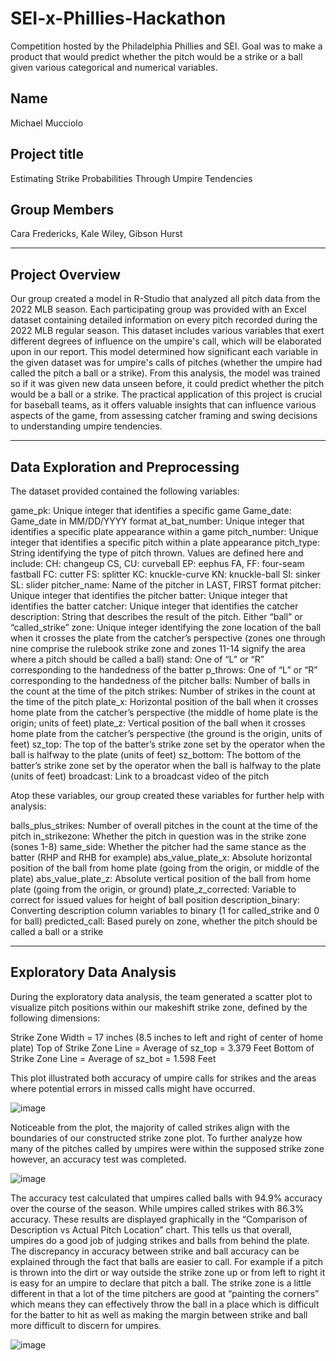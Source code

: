 # SEI-x-Phillies-Hackathon

Competition hosted by the Philadelphia Phillies and SEI. Goal was to make a product that would predict whether the pitch would be a strike or a ball given various categorical and numerical variables.

## Name

Michael Mucciolo


## Project title

Estimating Strike Probabilities Through Umpire Tendencies

## Group Members

Cara Fredericks, Kale Wiley, Gibson Hurst

***

## Project Overview

Our group created a model in R-Studio that analyzed all pitch data from the 2022 MLB season. Each participating group was provided with an Excel dataset containing detailed information on every pitch recorded during the 2022 MLB regular season. This dataset includes various variables that exert different degrees of influence on the umpire's call, which will be elaborated upon in our report. This model determined how significant each variable  in the given dataset was for umpire's calls of pitches (whether the umpire had called the pitch a ball or a strike). From this analysis, the model was trained so if it was given new data unseen before, it could predict whether the pitch would be a ball or a strike. The practical application of this project is crucial for baseball teams, as it offers valuable insights that can influence various aspects of the game, from assessing catcher framing and swing decisions to understanding umpire tendencies.


***

## Data Exploration and Preprocessing

The dataset provided contained the following variables:

game_pk: Unique integer that identifies a specific game 
Game_date: Game_date in MM/DD/YYYY format 
at_bat_number: Unique integer that identifies a specific plate appearance within a game
pitch_number: Unique integer that identifies a specific pitch within a plate appearance
pitch_type: String identifying the type of pitch thrown. Values are defined here and include:
CH: changeup 
CS, CU: curveball 
EP: eephus 
FA, FF: four-seam fastball 
FC: cutter 
FS: splitter 
KC: knuckle-curve 
KN: knuckle-ball 
SI: sinker 
SL: slider 
pitcher_name: Name of the pitcher in LAST, FIRST format 
pitcher: Unique integer that identifies the pitcher 
batter: Unique integer that identifies the batter 
catcher: Unique integer that identifies the catcher 
description: String that describes the result of the pitch. Either “ball” or “called_strike” 
zone: Unique integer identifying the zone location of the ball when it crosses the plate from the catcher’s perspective (zones one through nine comprise the rulebook strike zone and zones 11-14 signify the area where a pitch should be called a ball) 
stand: One of “L” or “R” corresponding to the handedness of the batter 
p_throws: One of “L” or “R” corresponding to the handedness of the pitcher 
balls: Number of balls in the count at the time of the pitch 
strikes: Number of strikes in the count at the time of the pitch 
plate_x: Horizontal position of the ball when it crosses home plate from the catcher’s perspective (the middle of home plate is the origin; units of feet)
plate_z: Vertical position of the ball when it crosses home plate from the catcher’s perspective (the ground is the origin, units of feet) 
sz_top: The top of the batter’s strike zone set by the operator when the ball is halfway to the plate (units of feet) 
sz_bottom: The bottom of the batter’s strike zone set by the operator when the ball is halfway to the plate (units of feet) 
broadcast: Link to a broadcast video of the pitch 

Atop these variables, our group created these variables for further help with analysis:

balls_plus_strikes: Number of overall pitches in the count at the time of the pitch 
in_strikezone: Whether the pitch in question was in the strike zone (sones 1-8)
same_side: Whether the pitcher had the same stance as the batter (RHP and RHB for example)
abs_value_plate_x: Absolute horizontal position of the ball from home plate (going from the origin, or middle of the plate)
abs_value_plate_z: Absolute vertical position of the ball from home plate (going from the origin, or ground)
plate_z_corrected:  Variable to correct for issued values for height of ball position 
description_binary: Converting description column variables to binary (1 for called_strike and 0 for ball) 
predicted_call: Based purely on zone, whether the pitch should be called a ball or a strike


***


## Exploratory Data Analysis

During the exploratory data analysis, the team generated a scatter plot to visualize pitch positions within our makeshift strike zone, defined by the following dimensions: 

Strike Zone Width = 17 inches (8.5 inches to left and right of center of home plate)
Top of Strike Zone Line = Average of sz_top = 3.379 Feet
Bottom of Strike Zone Line = Average of sz_bot = 1.598 Feet

This plot illustrated both accuracy of umpire calls for strikes and the areas where potential errors in missed calls might have occurred.


![image](https://github.com/Moochelo/SEI-x-Phillies-Hackathon/assets/117478032/9b3b481a-0219-4e23-9d7c-5754cf28c22e)


Noticeable from the plot, the majority of called strikes align with the boundaries of our constructed strike zone plot. To further analyze how many of the pitches called by umpires were within the supposed strike zone however, an accuracy test was completed.
               
![image](https://github.com/Moochelo/SEI-x-Phillies-Hackathon/assets/117478032/7692aad7-f0cf-4151-8b57-98f93f9976ce)


The accuracy test calculated that umpires called balls with 94.9% accuracy over the course of the season. While umpires called strikes with 86.3% accuracy. These results are displayed graphically in the “Comparison of Description vs Actual Pitch Location” chart. This tells us that overall, umpires do a good job of judging strikes and balls from behind the plate. The discrepancy in accuracy between strike and ball accuracy can be explained through the fact that balls are easier to call. For example if a pitch is thrown into the dirt or way outside the strike zone up or from left to right it is easy for an umpire to declare that pitch a ball. The strike zone is a little different in that a lot of the time pitchers are good at “painting the corners” which means they can effectively throw the ball in a place which is difficult for the batter to hit as well as making the margin between strike and ball more difficult to discern for umpires.

![image](https://github.com/Moochelo/SEI-x-Phillies-Hackathon/assets/117478032/2ff03758-4936-4e4c-b0b1-4bae5a3bb711)


